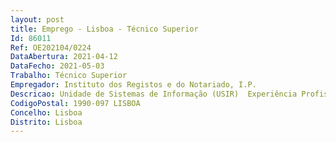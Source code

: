 ```yaml
--- 
layout: post
title: Emprego - Lisboa - Técnico Superior
Id: 86011
Ref: OE202104/0224
DataAbertura: 2021-04-12
DataFecho: 2021-05-03
Trabalho: Técnico Superior
Empregador: Instituto dos Registos e do Notariado, I.P.
Descricao: Unidade de Sistemas de Informação (USIR)  Experiência Profissional preferencial • Gestão de equipas e projetos• Conceção e implementação de sistemas de informação• Desenvolvimento de software• Análise funcionalConteúdo funcional • Gerir a equipa da USIR• Planear, conceber, implementar em articulação com o Instituto de Gestão Financeira e Equipamentos daJustiça, e manter os sistemas de informação do IRN, I.P• Propor e acompanhar a aplicação de arquiteturas de referência, normas de controlo e qualidade desoftware, e de coordenação e de interligação dos sistemas informáticos existentes ou a criar nos serviçosde registo• Promover a utilização de tecnologias de desenvolvimento rápido e governar a fábrica de software• Garantir o apoio aos utilizadores dos serviços online e dos sistemas de informação do IRN, I.P• Elaborar o mapa de risco dos sistemas de informação do IRN, I.P• Monitorizar performances e manter níveis de serviço.
CodigoPostal: 1990-097 LISBOA
Concelho: Lisboa
Distrito: Lisboa
--- 
```

